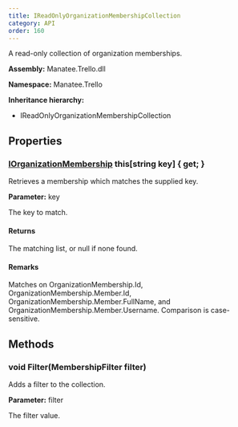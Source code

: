 ```yaml
---
title: IReadOnlyOrganizationMembershipCollection
category: API
order: 160
---
```


A read-only collection of organization memberships.

**Assembly:** Manatee.Trello.dll

**Namespace:** Manatee.Trello

**Inheritance hierarchy:**

- IReadOnlyOrganizationMembershipCollection

## Properties

### [IOrganizationMembership](../IOrganizationMembership#iorganizationmembership) this[string key] { get; }

Retrieves a membership which matches the supplied key.

**Parameter:** key

The key to match.

#### Returns

The matching list, or null if none found.

#### Remarks

Matches on OrganizationMembership.Id, OrganizationMembership.Member.Id, OrganizationMembership.Member.FullName, and OrganizationMembership.Member.Username. Comparison is case-sensitive.

## Methods

### void Filter(MembershipFilter filter)

Adds a filter to the collection.

**Parameter:** filter

The filter value.

